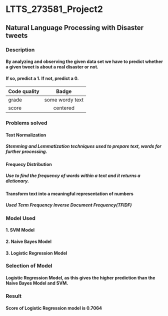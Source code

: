 # LTTS_273581_Project2

 ## Natural Language Processing with Disaster tweets
 
 ### Description
 #### By analyzing and observing the given data set we have to predict whether a given tweet is about a real disaster or not.
 #### If so, predict a 1. If not, predict a 0.
 
| Code quality | Badge  |
| :------------ |:---------------:|
| grade     | some wordy text |
| score      | centered        |  

### Problems solved

#### Text Normalization 
##### Stemming and Lemmatization techniques used to prepare text, words for further processing.

#### Frequecy Distribution
##### Use to find the frequency of words within a text and it returns a dictionary.

#### Transform text into a meaningful representation of numbers
##### Used Term Frequency Inverse Document Frequency(TFIDF)

### Model Used

#### 1. SVM Model
#### 2. Naive Bayes Model
#### 3. Logistic Regression Model

### Selection of Model

#### Logistic Regression Model, as this gives the higher prediction than the Naive Bayes Model and SVM.

### Result

####  Score of Logistic Regression model is 0.7064 
